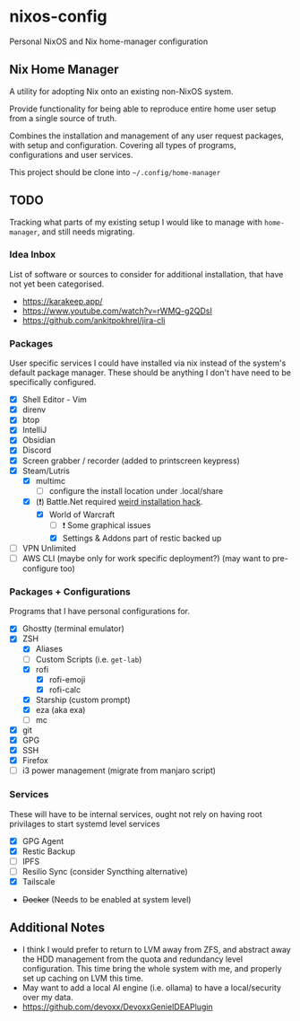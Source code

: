 # nixos-config
Personal NixOS and Nix home-manager configuration

## Nix Home Manager

A utility for adopting Nix onto an existing non-NixOS system.

Provide functionality for being able to reproduce entire home user setup from a single source of truth.

Combines the installation and management of any user request packages, with setup and configuration.
Covering all types of programs, configurations and user services.

This project should be clone into `~/.config/home-manager`

## TODO
Tracking what parts of my existing setup I would like to manage with `home-manager`,
and still needs migrating.

### Idea Inbox
List of software or sources to consider for additional installation, that have not yet been categorised.

- https://karakeep.app/
- https://www.youtube.com/watch?v=rWMQ-g2QDsI
- https://github.com/ankitpokhrel/jira-cli

### Packages
User specific services I could have installed via nix instead of the system's default package manager.
These should be anything I don't have need to be specifically configured.

- [x] Shell Editor - Vim
- [x] direnv
- [x] btop
- [x] IntelliJ
- [x] Obsidian
- [x] Discord
- [x] Screen grabber / recorder (added to printscreen keypress)
- [x] Steam/Lutris
  - [x] multimc
    - [ ] configure the install location under .local/share
  - [x] (❗) Battle.Net required [weird installation hack](https://www.youtube.com/watch?v=PRY56C9Jce0).
    - [x] World of Warcraft
      - [ ] ❗ Some graphical issues
      - [x] Settings & Addons part of restic backed up
- [ ] VPN Unlimited
- [ ] AWS CLI (maybe only for work specific deployment?) (may want to pre-configure too)

### Packages + Configurations
Programs that I have personal configurations for.

- [x] Ghostty (terminal emulator)
- [x] ZSH
  - [x] Aliases
  - [ ] Custom Scripts (i.e. `get-lab`)
  - [x] rofi
    - [x] rofi-emoji
    - [x] rofi-calc
  - [x] Starship (custom prompt)
  - [x] eza (aka exa)
  - [ ] mc
- [x] git
- [x] GPG
- [x] SSH
- [x] Firefox
- [ ] i3 power management (migrate from manjaro script)

### Services
These will have to be internal services, ought not rely on having root privilages to start systemd level services

- [x] GPG Agent
- [x] Restic Backup
- [ ] IPFS
- [ ] Resilio Sync (consider Syncthing alternative)
- [x] Tailscale
- ~~Docker~~ (Needs to be enabled at system level)

## Additional Notes

- I think I would prefer to return to LVM away from ZFS, and abstract away the HDD management from the quota and redundancy level configuration.
  This time bring the whole system with me, and properly set up caching on LVM this time.
- May want to add a local AI engine (i.e. ollama) to have a local/security over my data.
- https://github.com/devoxx/DevoxxGenieIDEAPlugin

